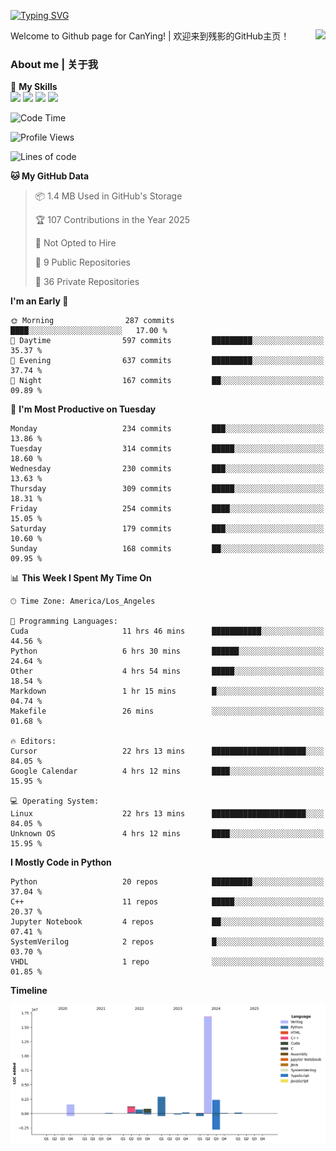 [![Typing SVG](https://readme-typing-svg.herokuapp.com?size=25&duration=3500&color=00FFFF&vCenter=true&width=250&height=40&lines=Hi+Welcome+%F0%9F%91%8B%F0%9F%8F%BB;I'm+CanYing|残影)](https://git.io/typing-svg)

<a href="#">
  <img align="right" src="https://github-readme-stats.vercel.app/api?username=CanYing0913&count_private=true&rank_icon=github&show_icons=true&bg_color=15,f2f7fd,E0EAFC&" />
</a>

Welcome to Github page for CanYing! | 欢迎来到残影的GitHub主页！

### About me | 关于我

🌟 **My Skills**  
![](https://img.shields.io/badge/-C-A8B9CC?style=flat-square&logo=C&logoColor=fff)
![](https://img.shields.io/badge/-C++-00599C?style=flat-square&logo=Cpp&logoColor=fff)
![](https://img.shields.io/badge/-Python-3776AB?style=flat-square&logo=Python&logoColor=fff)
![](https://img.shields.io/badge/-Linux-000000?style=flat-square&logo=Linux&logoColor=fff)

<!--START_SECTION:waka-->
![Code Time](http://img.shields.io/badge/Code%20Time-1%2C642%20hrs%2019%20mins-blue)

![Profile Views](http://img.shields.io/badge/Profile%20Views-8-blue)

![Lines of code](https://img.shields.io/badge/From%20Hello%20World%20I%27ve%20Written-26.9%20million%20lines%20of%20code-blue)

**🐱 My GitHub Data** 

> 📦 1.4 MB Used in GitHub's Storage 
 > 
> 🏆 107 Contributions in the Year 2025
 > 
> 🚫 Not Opted to Hire
 > 
> 📜 9 Public Repositories 
 > 
> 🔑 36 Private Repositories 
 > 
**I'm an Early 🐤** 

```text
🌞 Morning                287 commits         ████░░░░░░░░░░░░░░░░░░░░░   17.00 % 
🌆 Daytime                597 commits         █████████░░░░░░░░░░░░░░░░   35.37 % 
🌃 Evening                637 commits         █████████░░░░░░░░░░░░░░░░   37.74 % 
🌙 Night                  167 commits         ██░░░░░░░░░░░░░░░░░░░░░░░   09.89 % 
```
📅 **I'm Most Productive on Tuesday** 

```text
Monday                   234 commits         ███░░░░░░░░░░░░░░░░░░░░░░   13.86 % 
Tuesday                  314 commits         █████░░░░░░░░░░░░░░░░░░░░   18.60 % 
Wednesday                230 commits         ███░░░░░░░░░░░░░░░░░░░░░░   13.63 % 
Thursday                 309 commits         █████░░░░░░░░░░░░░░░░░░░░   18.31 % 
Friday                   254 commits         ████░░░░░░░░░░░░░░░░░░░░░   15.05 % 
Saturday                 179 commits         ███░░░░░░░░░░░░░░░░░░░░░░   10.60 % 
Sunday                   168 commits         ██░░░░░░░░░░░░░░░░░░░░░░░   09.95 % 
```


📊 **This Week I Spent My Time On** 

```text
🕑︎ Time Zone: America/Los_Angeles

💬 Programming Languages: 
Cuda                     11 hrs 46 mins      ███████████░░░░░░░░░░░░░░   44.56 % 
Python                   6 hrs 30 mins       ██████░░░░░░░░░░░░░░░░░░░   24.64 % 
Other                    4 hrs 54 mins       █████░░░░░░░░░░░░░░░░░░░░   18.54 % 
Markdown                 1 hr 15 mins        █░░░░░░░░░░░░░░░░░░░░░░░░   04.74 % 
Makefile                 26 mins             ░░░░░░░░░░░░░░░░░░░░░░░░░   01.68 % 

🔥 Editors: 
Cursor                   22 hrs 13 mins      █████████████████████░░░░   84.05 % 
Google Calendar          4 hrs 12 mins       ████░░░░░░░░░░░░░░░░░░░░░   15.95 % 

💻 Operating System: 
Linux                    22 hrs 13 mins      █████████████████████░░░░   84.05 % 
Unknown OS               4 hrs 12 mins       ████░░░░░░░░░░░░░░░░░░░░░   15.95 % 
```

**I Mostly Code in Python** 

```text
Python                   20 repos            █████████░░░░░░░░░░░░░░░░   37.04 % 
C++                      11 repos            █████░░░░░░░░░░░░░░░░░░░░   20.37 % 
Jupyter Notebook         4 repos             ██░░░░░░░░░░░░░░░░░░░░░░░   07.41 % 
SystemVerilog            2 repos             █░░░░░░░░░░░░░░░░░░░░░░░░   03.70 % 
VHDL                     1 repo              ░░░░░░░░░░░░░░░░░░░░░░░░░   01.85 % 
```



**Timeline**

![Lines of Code chart](https://raw.githubusercontent.com/CanYing0913/CanYing0913/master/assets/bar_graph.png)


<!--END_SECTION:waka-->
